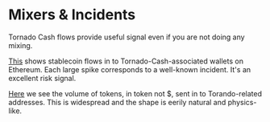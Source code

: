 # Mixers & Incidents

Tornado Cash flows provide useful signal even if you are not doing any mixing.

[This](https://dashargos.chainargos.com/looks/371) shows stablecoin flows in to Tornado-Cash-associated
wallets on Ethereum.
Each large spike corresponds to a well-known incident.
It's an excellent risk signal.

[Here](https://dashargos.chainargos.com/looks/348)
we see the volume of tokens, in token not $, sent in to Torando-related addresses.
This is widespread and the shape is eerily natural and physics-like.
